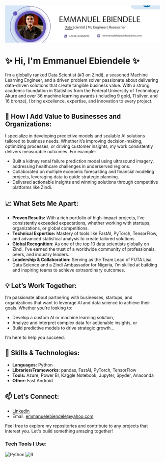 ![Cover Photo](https://github.com/emmanuel-123tech/emmanuel-123tech/blob/main/Screenshot_20241230_164013_LinkedIn.jpg) 

# ✨ Hi, I'm Emmanuel Ebiendele ✨

I’m a globally ranked Data Scientist (#3 on Zindi), a seasoned Machine Learning Engineer, and a driven problem solver passionate about delivering data-driven solutions that create tangible business value. With a strong academic foundation in Statistics from the Federal University of Technology Akure and over 36 machine learning awards (including 9 gold, 11 silver, and 16 bronze), I bring excellence, expertise, and innovation to every project.

## 💼 How I Add Value to Businesses and Organizations:
I specialize in developing predictive models and scalable AI solutions tailored to business needs. Whether it’s improving decision-making, optimizing processes, or driving customer insights, my work consistently delivers measurable outcomes. For example:
- Built a kidney renal failure prediction model using ultrasound imagery, addressing healthcare challenges in underserved regions.
- Collaborated on multiple economic forecasting and financial modeling projects, leveraging data to guide strategic planning.
- Delivered actionable insights and winning solutions through competitive platforms like Zindi.

## 📈 What Sets Me Apart:
- **Proven Results:** With a rich portfolio of high-impact projects, I’ve consistently exceeded expectations, whether working with startups, organizations, or global competitions.
- **Technical Expertise:** Mastery of tools like FastAI, PyTorch, TensorFlow, and advanced statistical analysis to create tailored solutions.
- **Global Recognition:** As one of the top 10 data scientists globally on Zindi, I’ve earned the trust of a worldwide community of professionals, peers, and industry leaders.
- **Leadership & Collaboration:** Serving as the Team Lead of FUTA Lisa Data Science and a Zindi Ambassador for Nigeria, I’m skilled at building and inspiring teams to achieve extraordinary outcomes.

## 💡 Let’s Work Together:
I’m passionate about partnering with businesses, startups, and organizations that want to leverage AI and data science to achieve their goals. Whether you're looking to:
- Develop a custom AI or machine learning solution,
- Analyze and interpret complex data for actionable insights, or
- Build predictive models to drive strategic growth...

I’m here to help you succeed.

## 🔧 Skills & Technologies:
- **Languages:** Python
- **Libraries/Frameworks:** pandas, FastAI, PyTorch, TensorFlow
- **Tools:** Azure, Power BI, Kaggle Notebook, Jupyter, Spyder, Anaconda
- **Other:** Fast Android

## 📫 Let’s Connect:
- [LinkedIn](https://www.linkedin.com/in/emmanuel-ebiendele-063ba0255?utm_source=share&utm_campaign=share_via&utm_content=profile&utm_medium=android_app)
- Email: [emmanuelebiendele@yahoo.com](mailto:emmanuelebiendele@yahoo.com)

Feel free to explore my repositories and contribute to any projects that interest you. Let's build something amazing together!

### Tech Tools I Use:
![Python](https://img.shields.io/badge/Python-3776AB?style=for-the-badge&logo=python&logoColor=white)
![R](https://img.shields.io/badge/R-276DC3?style=for-the-badge&logo=r&logoColor=white)




<!--
**emmanuel-123tech/emmanuel-123tech** is a ✨ _special_ ✨ repository because its `README.md` (this file) appears on your GitHub profile.

